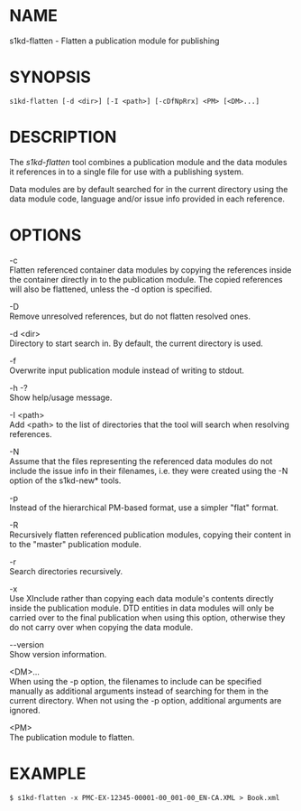 NAME
====

s1kd-flatten - Flatten a publication module for publishing

SYNOPSIS
========

    s1kd-flatten [-d <dir>] [-I <path>] [-cDfNpRrx] <PM> [<DM>...]

DESCRIPTION
===========

The *s1kd-flatten* tool combines a publication module and the data
modules it references in to a single file for use with a publishing
system.

Data modules are by default searched for in the current directory using
the data module code, language and/or issue info provided in each
reference.

OPTIONS
=======

-c  
Flatten referenced container data modules by copying the references
inside the container directly in to the publication module. The copied
references will also be flattened, unless the -d option is specified.

-D  
Remove unresolved references, but do not flatten resolved ones.

-d &lt;dir&gt;  
Directory to start search in. By default, the current directory is used.

-f  
Overwrite input publication module instead of writing to stdout.

-h -?  
Show help/usage message.

-I &lt;path&gt;  
Add &lt;path&gt; to the list of directories that the tool will search
when resolving references.

-N  
Assume that the files representing the referenced data modules do not
include the issue info in their filenames, i.e. they were created using
the -N option of the s1kd-new\* tools.

-p  
Instead of the hierarchical PM-based format, use a simpler "flat"
format.

-R  
Recursively flatten referenced publication modules, copying their
content in to the "master" publication module.

-r  
Search directories recursively.

-x  
Use XInclude rather than copying each data module's contents directly
inside the publication module. DTD entities in data modules will only be
carried over to the final publication when using this option, otherwise
they do not carry over when copying the data module.

--version  
Show version information.

&lt;DM&gt;...  
When using the -p option, the filenames to include can be specified
manually as additional arguments instead of searching for them in the
current directory. When not using the -p option, additional arguments
are ignored.

&lt;PM&gt;  
The publication module to flatten.

EXAMPLE
=======

    $ s1kd-flatten -x PMC-EX-12345-00001-00_001-00_EN-CA.XML > Book.xml
